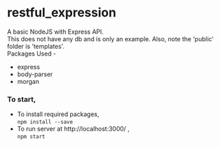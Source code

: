# restful_expression
A basic NodeJS with Express API. <br>
This does not have any db and is only an example. Also, note the 'public' folder is 'templates'.<br>
Packages Used -
- express
- body-parser
- morgan

### To start,<br>
-  To install required packages,<br> ```npm install --save```
-  To run server at http://localhost:3000/ ,<br> ```npm start```
